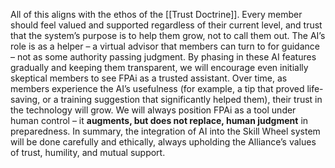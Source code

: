 All of this aligns with the ethos of the [[Trust Doctrine]]. Every member should feel valued and supported regardless of their current level, and trust that the system’s purpose is to help them grow, not to call them out. The AI’s role is as a helper – a virtual advisor that members can turn to for guidance – not as some authority passing judgment. By phasing in these AI features gradually and keeping them transparent, we will encourage even initially skeptical members to see FPAi as a trusted assistant. Over time, as members experience the AI’s usefulness (for example, a tip that proved life-saving, or a training suggestion that significantly helped them), their trust in the technology will grow. We will always position FPAi as a tool under human control – it **augments, but does not replace, human judgment** in preparedness. In summary, the integration of AI into the Skill Wheel system will be done carefully and ethically, always upholding the Alliance’s values of trust, humility, and mutual support.